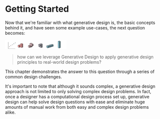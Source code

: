 # Getting Started

Now that we're familiar with what generative design is, the basic concepts behind it, and have seen some example use-cases, the next question becomes:

<img src="../assets/hello/hellorefinery.png" style="width:200px;"/>

> how can we leverage Generative Design to apply generative design principles to real-world design problems?

This chapter demonstrates the answer to this question through a series of common design challenges.

It's important to note that although it sounds complex, a generative design approach is not limited to only solving complex design problems. In fact, once a designer has a computational design process set up, generative design can help solve design questions with ease and eliminate huge amounts of manual work from both easy and complex design problems alike.

